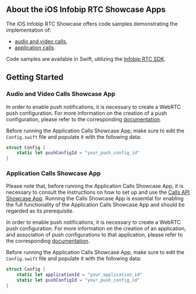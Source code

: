 ## About the iOS Infobip RTC Showcase Apps

The iOS Infobip RTC Showcase offers code samples demonstrating the implementation of:

- [audio and video calls](https://github.com/infobip/infobip-rtc-showcase/tree/master/ios/audio-and-video-calls/swift),
- [application calls](https://github.com/infobip/infobip-rtc-showcase/tree/master/ios/application-calls/swift).

Code samples are available in Swift, utilizing the [Infobip RTC SDK](https://github.com/infobip/infobip-rtc-ios).

## Getting Started

### Audio and Video Calls Showcase App

In order to enable push notifications, it is necessary to create a WebRTC push configuration. For more information on
the creation of a push configuration, please refer to the
corresponding [documentation](https://www.infobip.com/docs/voice-and-video/webrtc#declare-a-webrtc-application-getstartedwith-rtc-sdk).

Before running the Application Calls Showcase App, make sure to edit the `Config.swift` file and populate it with the 
following data:

```swift
struct Config {
    static let pushConfigId = "your_push_config_id"
}
```

### Application Calls Showcase App

Please note that, before running the Application Calls Showcase App, it is necessary to consult the instructions on how
to set up and use the
[Calls API Showcase App](https://github.com/infobip/infobip-rtc-showcase/tree/master/calls-api-showcase). Running the
Calls Showcase App is essential for enabling the full functionality of the Application Calls Showcase App and should be
regarded as its prerequisite.

In order to enable push notifications, it is necessary to create a WebRTC push configuration. For more information on
the creation of an application, and association of push configurations to that application, please refer to the
corresponding [documentation](https://www.infobip.com/docs/voice-and-video/webrtc#declare-a-webrtc-application-getstartedwith-rtc-sdk).

Before running the Application Calls Showcase App, make sure to edit the `Config.swift` file and populate it with the 
following data:

```swift
struct Config {
    static let applicationId = "your_application_id"
    static let pushConfigId = "your_push_config_id"
}
```
